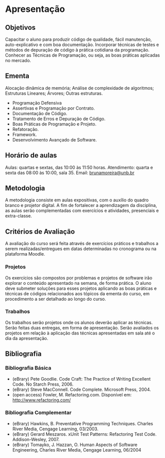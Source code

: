 # Apresentação

## Objetivos
Capacitar o aluno para produzir código de qualidade, fácil manutenção, auto-explicativo e com boa documentação. Incorporar técnicas de testes e métodos de depuração de código à prática cotidiana da programação. Conhecer as Técnicas de Programação, ou seja, as boas práticas aplicadas no mercado.

## Ementa
Alocação dinâmica de memória; Análise de complexidade de algoritmos; Estruturas Lineares; Árvores; Outras estruturas.
- Programação Defensiva
- Assertivas e Programação por Contrato.
- Documentação de Código.
- Tratamento de Erros e Depuração de Código.
- Boas Práticas de Programação e Projeto.
- Refatoração.
- Framework.
- Desenvolvimento Avançado de Software.

## Horário de aulas
Aulas: quartas e sextas, das 10:00 às 11:50 horas.
Atendimento: quarta e sexta das 08:00 às 10:00, sala 35.
Email: brunamoreira@unb.br

## Metodologia
A metodologia consiste em aulas expositivas, com o auxílio do quadro branco e projetor digital. A fim de fortalecer a aprendizagem da disciplina, as aulas serão complementadas com exercícios e atividades, presenciais e extra-classe.

## Critérios de Avaliação
A avaliação do curso será feita através de exercícios práticos e trabalhos a serem realizadas/entregues em datas determinadas no cronograma ou na plataforma Moodle.

### Projetos
Os exercícios são compostos por problemas e projetos de software irão explorar o conteúdo apresentado na semana, de forma prática. O aluno deve submeter soluções para esses projetos aplicando as boas práticas e técnicas de códigos relacionados aos tópicos da ementa do curso, em procedimento a ser detalhado ao longo do curso.

### Trabalhos
Os trabalhos serão projetos onde os alunos deverão aplicar as técnicas. Serão feitas duas entregas, em forma de apresentação. Serão avaliados os projetos em relação à aplicação das técnicas apresentadas em sala até o dia da apresentação.

## Bibliografia
### Bibliografia Básica
- (eBrary) Pete Goodlie. Code Craft: The Practice of Writing Excellent Code. No Starch Press, 2006.
- (eBrary) Steve MacConnell. Code Complete. Microsoft Press, 2004. 
- (open access) Fowler, M. Refactoring.com. Disponível em: http://www.refactoring.com/
### Bibliografia Complementar
- (eBrary) Hawkins, B. Preventative Programming Techniques. Charles River Media, Cengage Learning, 03/2003.
- (eBrary) Gerard Meszaros. xUnit Test Patterns: Refactoring Test Code. Addison-Wesley, 2007.
- (eBrary) Tomayko, J. Hazzan, O. Human Aspects of Software Engineering, Charles River Media, Cengage Learning, 06/2004
